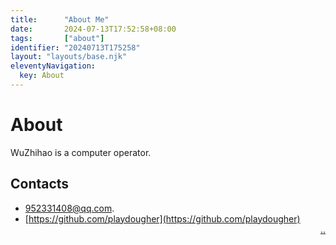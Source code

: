 ```yaml
---
title:      "About Me"
date:       2024-07-13T17:52:58+08:00
tags:       ["about"]
identifier: "20240713T175258"
layout: "layouts/base.njk"
eleventyNavigation:
  key: About
---
```

# About

WuZhihao is a computer operator.

## Contacts

- [952331408@qq.com](mailto:952331408@qq.com).
- [https://github.com/playdougher](https://github.com/playdougher)<div align="right">[.](/files/zhihao-curriculum-vitae.pdf)[.](/files/zhihao-curriculum-vitae-20250407.pdf)</div>


